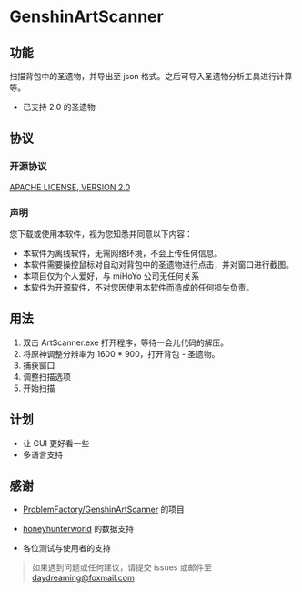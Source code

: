 # GenshinArtScanner

## 功能

扫描背包中的圣遗物，并导出至 json 格式。之后可导入圣遗物分析工具进行计算等。

- 已支持 2.0 的圣遗物

## 协议

### 开源协议

[APACHE LICENSE, VERSION 2.0](http://www.apache.org/licenses/LICENSE-2.0.html)

### 声明

您下载或使用本软件，视为您知悉并同意以下内容：

- 本软件为离线软件，无需网络环境，不会上传任何信息。
- 本软件需要操控鼠标对自动对背包中的圣遗物进行点击，并对窗口进行截图。
- 本项目仅为个人爱好，与 miHoYo 公司无任何关系
- 本软件为开源软件，不对您因使用本软件而造成的任何损失负责。

## 用法

1. 双击 ArtScanner.exe 打开程序，等待一会儿代码的解压。
2. 将原神调整分辨率为 1600 * 900，打开背包 - 圣遗物。
3. 捕获窗口
4. 调整扫描选项
5. 开始扫描


## 计划

- 让 GUI 更好看一些
- 多语言支持

## 感谢

- [ProblemFactory/GenshinArtScanner](https://github.com/ProblemFactory/GenshinArtScanner)
的项目

- [honeyhunterworld](https://genshin.honeyhunterworld.com/) 的数据支持
- 各位测试与使用者的支持

> 如果遇到问题或任何建议，请提交 issues 或邮件至 [daydreaming@foxmail.com](mailto://daydreaming@foxmail.com)